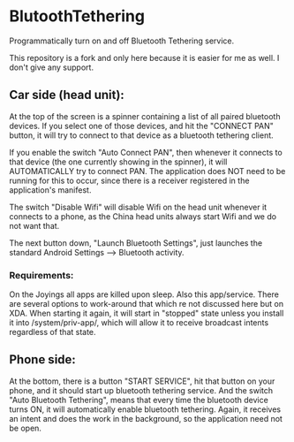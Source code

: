 # BlutoothTethering
Programmatically turn on and off  Bluetooth Tethering service.

This repository is a fork and only here because it is easier for me as well. I don't give any support.

## Car side (head unit):
At the top of the screen is a spinner containing a list of all paired bluetooth devices. If you select one of those devices, and hit the "CONNECT PAN" button, it will try to connect to that device as a bluetooth tethering client.

If you enable the switch "Auto Connect PAN", then whenever it connects to that device (the one currently showing in the spinner), it will AUTOMATICALLY try to connect PAN. The application does NOT need to be running for this to occur, since there is a receiver registered in the application's manifest.

The switch "Disable Wifi" will disable Wifi on the head unit whenever it connects to a phone, as the China head units always start Wifi and we do not want that.

The next button down, "Launch Bluetooth Settings", just launches the standard Android Settings --> Bluetooth activity.

### Requirements:
On the Joyings all apps are killed upon sleep. Also this app/service. There are several options to work-around that which re not discussed here but on XDA. When starting it again, it will start in "stopped" state unless you install it into /system/priv-app/, which will allow it to receive broadcast intents regardless of that state.

## Phone side:
At the bottom, there is a button "START SERVICE", hit that button on your phone, and it should start up bluetooth tethering service.
And the switch "Auto Bluetooth Tethering", means that every time the bluetooth device turns ON, it will automatically enable bluetooth tethering. Again, it receives an intent and does the work in the background, so the application need not be open.

